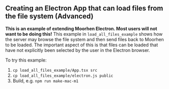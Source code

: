 ## **Creating an Electron App that can load files from the file system (Advanced)**

**This is an example of extending Moorhen Electron. Most users will not want to be doing this!**
This example in `load_all_files_example` shows how the server may browse the file system and then send files
back to Moorhen to be loaded. The important aspect of this is that files can be loaded that have not explicitly
been selected by the user in the Electron browser.

To try this example:
1. `cp load_all_files_example/App.tsx src`
2. `cp load_all_files_example/electron.js public`
3. Build, e.g. `npm run make-mac-m1`

